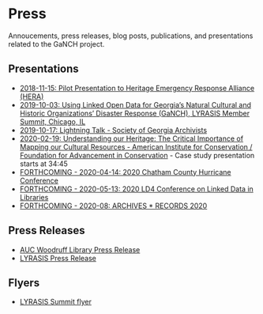 # Press

Annoucements, press releases, blog posts, publications, and presentations related to the GaNCH project.

## Presentations

* [2018-11-15: Pilot Presentation to Heritage Emergency Response Alliance (HERA)](2018-11-15_HERA.pdf)
* [2019-10-03: Using Linked Open Data for Georgia’s Natural Cultural and Historic Organizations’ Disaster Response (GaNCH), LYRASIS Member Summit, Chicago, IL](https://docs.google.com/presentation/d/1y9dcMXHU6_e6cn9ISDHS67467LdCF6dQ_O55xWSPTyY/edit?usp=sharing)
* [2019-10-17: Lightning Talk - Society of Georgia Archivists](https://drive.google.com/file/d/1MBewzkupcDX73MU60gRocuJNKuSEq7g-/view?usp=drive_open)
* [2020-02-19: Understanding our Heritage: The Critical Importance of Mapping our Cultural Resources - American Institute for Conservation / Foundation for Advancement in Conservation](https://web.archive.org/web/20200225130225/https://eventcenter.commpartners.com/se/Meetings/Playback_new.aspx?meeting.id=281603) - Case study presentation starts at 34:45
* [FORTHCOMING - 2020-04-14: 2020 Chatham County Hurricane Conference](https://events.r20.constantcontact.com/register/eventReg?oeidk=a07eguc5rja34a33a37&oseq=&c=&ch=)
* [FORTHCOMING - 2020-05-13: 2020 LD4 Conference on Linked Data in Libraries](http://ld4.io/)
* [FORTHCOMING - 2020-08: ARCHIVES * RECORDS 2020](https://www2.archivists.org/am2020)

## Press Releases

* [AUC Woodruff Library Press Release](https://web.archive.org/web/20190719125719/https://www.auctr.edu/news/auc-woodruff-library-awarded-grant-to-improve-disaster-preparedness-and-response-for-georgias-natural-cultural-and-historic-organizations/)
* [LYRASIS Press Release](http://lyrasisnow.org/press-release-lyrasis-announces-the-2019-catalyst-fund-recipients-and-their-projects/)

## Flyers

* [LYRASIS Summit flyer](2019-10_LYRASIS_Summit_Catalyst_Fund_Award_Recipients_flyer.pdf)
